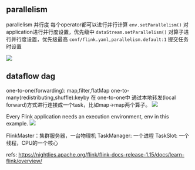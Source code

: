 ## parallelism
parallelism 并行度 每个operator都可以进行并行计算
`env.setParallelism()` 对application进行并行度设置，优先级中
`dataStream.setParallelism()` 对算子进行并行度设置，优先级最高
`conf/flink.yaml,parallelism.default:1` 提交任务时设置


![](./pyflink_stream_frameConcept/3.png)

## dataflow dag
one-to-one(forwarding): map,filter,flatMap 
one-to-many(redistributing,shuffle):keyby
在 one-to-one中 通过本地转发(local forward)方式进行连接成一个task，比如map->map两个算子。
![](./pyflink_stream_frameConcept/1.svg)

Every Flink application needs an execution environment, env in this example.
![](./pyflink_stream_frameConcept/2.svg)


FlinkMaster：集群服务器，一台物理机
TaskManager: 一个进程
TaskSlot: 一个线程，CPU的一个核心




refs:
https://nightlies.apache.org/flink/flink-docs-release-1.15/docs/learn-flink/overview/